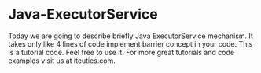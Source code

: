 Java-ExecutorService
====================

Today we are going to describe briefly Java ExecutorService mechanism. It takes only like 4 lines of code implement barrier concept in your code. This is a tutorial code. Feel free to use it. For more great tutorials and code examples visit us at itcuties.com.
